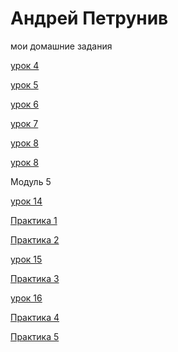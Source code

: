  # Андрей Петрунив 
 мои домашние задания   
 
[урок 4](https://petruniv.github.io/mini-book%20m2%20les4/src/ "книжка") 

[урок 5](https://petruniv.github.io/mini-book%20m2%20les5/src/ "Описание")

[урок 6](https://petruniv.github.io/position-m2Les6/src/ "Описание")

[урок 7](https://petruniv.github.io/урок%207/src/ "Описание")

[урок 8](https://petruniv.github.io/myProject%20урок8/src/ "Описание")

[урок 8](https://petruniv.github.io/lesson12/ "Описание")

Модуль 5 

[урок 14](https://petruniv.github.io/myProject%20shrift/src/ "Описание")

[Практика 1](https://petruniv.github.io/practik1/src/ "Описание")

[Практика 2](https://petruniv.github.io/myProject%20practic2/src/ "Описание")

 [урок 15](https://petruniv.github.io/урок15/ "Описание")
 
[Практика 3](https://petruniv.github.io/practic%203/src/ "Описание") 
  
 [урок 16](https://petruniv.github.io/lesson16/src/ "Описание") 
 
 [Практика 4](https://petruniv.github.io/practic4/src/ "Описание") 
 
  [Практика 5](https://petruniv.github.io/practic5/src/ "Описание") 
